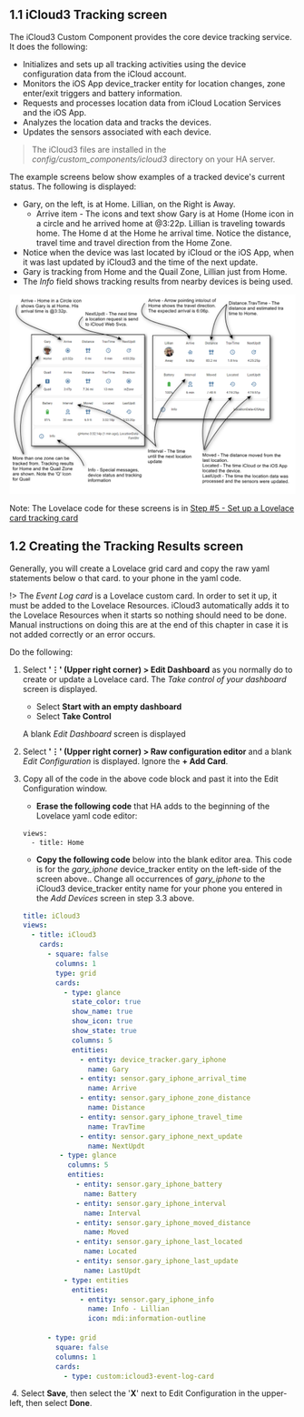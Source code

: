 ## 1.1 iCloud3 Tracking screen <!-- {docsify-ignore} -->

The iCloud3 Custom Component provides the core device tracking service. It does the following:

  - Initializes and sets up all tracking activities using the device configuration data from the iCloud account.
  - Monitors the iOS App device_tracker entity for location changes, zone enter/exit triggers and battery information.
  - Requests and processes location data from iCloud Location Services and the iOS App.
  - Analyzes the location data and tracks the devices.
  - Updates the sensors associated with each device.

> The iCloud3 files are installed in the *config/custom_components/icloud3* directory on your HA server.


The example screens below show examples of a tracked device's current status. The following is displayed:

- Gary, on the left, is at Home. Lillian, on the Right is Away.
  - Arrive item - The icons and text show Gary is at Home (Home icon in a circle and he arrived home at @3:22p. Lillian is traveling towards home. The Home d at the Home he arrival time. Notice the distance, travel time and travel direction from the Home Zone. 
- Notice when the device was last located by iCloud or the iOS App, when it was last updated by iCloud3 and the time of the next update. 
- Gary is tracking from Home and the Quail Zone, Lillian just from Home.
- The *Info* field shows tracking results from nearby devices is being used.


![](../images/track-gary-home-lillian-away-captions.png)



Note: The Lovelace code for these screens is in [Step #5 - Set up a Lovelace card tracking card](.../2.0-installing-and-configuring?id=step-6-set-up-a-lovelace-card-tracking-card) 



## 1.2 Creating the Tracking Results screen

Generally, you will create a Lovelace grid card and copy the raw yaml statements below o that card.  to your phone in the yaml code.

!> The *Event Log card* is a Lovelace custom card. In order to set it up, it must be added to the Lovelace Resources. iCloud3 automatically adds it to the Lovelace Resources when it starts so nothing should need to be done.  Manual instructions on doing this are at the end of this chapter in case it is not added correctly or an error occurs.

Do the following:
1. Select **'⋮' (Upper right corner) > Edit Dashboard** as you normally do to create or update a Lovelace card. The *Take control of your dashboard* screen is displayed.
   - Select **Start with an empty dashboard**
   - Select **Take Control**

   A blank *Edit Dashboard* screen is displayed
2. Select **'⋮' (Upper right corner) > Raw configuration editor** and a blank *Edit Configuration* is displayed. Ignore the **+  Add Card**. 
3. Copy all of the code in the above code block and past it into the Edit Configuration window. 
   - **Erase the following code** that HA adds to the beginning of the Lovelace yaml code editor:	
   ```
   views:
     - title: Home
   ```

   - **Copy the following code** below into the blank editor area. This code is for the *gary_iphone* device_tracker entity on the left-side of the screen above.. Change all occurrences of *gary_iphone* to the iCloud3 device_tracker entity name for your phone you entered in the *Add Devices*  screen in step 3.3 above.
    ```yaml
    title: iCloud3
    views:
      - title: iCloud3
        cards:
          - square: false
            columns: 1
            type: grid
            cards:
              - type: glance
                state_color: true
                show_name: true
                show_icon: true
                show_state: true
                columns: 5
                entities:
                  - entity: device_tracker.gary_iphone
                    name: Gary
                  - entity: sensor.gary_iphone_arrival_time
                    name: Arrive
                  - entity: sensor.gary_iphone_zone_distance
                    name: Distance
                  - entity: sensor.gary_iphone_travel_time
                    name: TravTime
                  - entity: sensor.gary_iphone_next_update
                    name: NextUpdt
             - type: glance
               columns: 5
               entities:
                 - entity: sensor.gary_iphone_battery
                   name: Battery
                 - entity: sensor.gary_iphone_interval
                   name: Interval
                 - entity: sensor.gary_iphone_moved_distance
                   name: Moved
                 - entity: sensor.gary_iphone_last_located
                   name: Located
                 - entity: sensor.gary_iphone_last_update
                   name: LastUpdt
              - type: entities
                entities:
                  - entity: sensor.gary_iphone_info
                    name: Info - Lillian
                    icon: mdi:information-outline
   
          - type: grid
            square: false
            columns: 1
            cards:
              - type: custom:icloud3-event-log-card
    ```

​	4. Select **Save**, then select the '**X**' next to Edit Configuration in the upper-left, then select **Done**.

